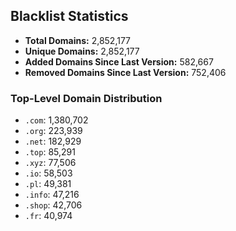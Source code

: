 ## Blacklist Statistics

- **Total Domains:** 2,852,177
- **Unique Domains:** 2,852,177
- **Added Domains Since Last Version:** 582,667
- **Removed Domains Since Last Version:** 752,406

### Top-Level Domain Distribution

-  `.com`: 1,380,702
-  `.org`: 223,939
-  `.net`: 182,929
-  `.top`: 85,291
-  `.xyz`: 77,506
-  `.io`: 58,503
-  `.pl`: 49,381
-  `.info`: 47,216
-  `.shop`: 42,706
-  `.fr`: 40,974
